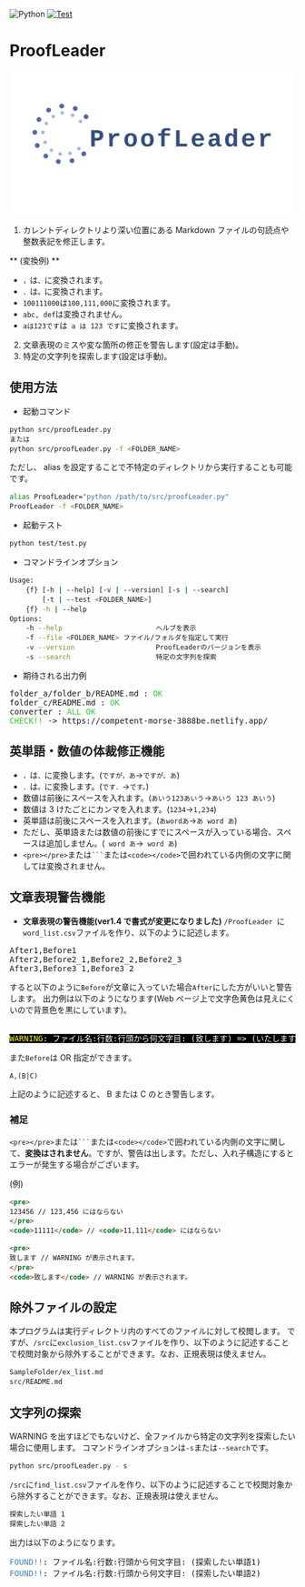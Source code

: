 <!-- @format -->

![Python](https://img.shields.io/github/pipenv/locked/python-version/xryuseix/ProofLeader) [![Test](https://github.com/xryuseix/ProofLeader/actions/workflows/test.yml/badge.svg?branch=master)](https://github.com/xryuseix/ProofLeader/actions/workflows/test.yml)

# ProofLeader

![logo](./logo.png)

1. カレントディレクトリより深い位置にある Markdown ファイルの句読点や整数表記を修正します。

** (変換例) **

- `，`は`、`に変換されます。
- `．`は`。`に変換されます。
- `100111000`は`100,111,000`に変換されます。
- `abc, def`は変換されません。
- `aは123です`は` a は 123 です`に変換されます。

2. 文章表現のミスや変な箇所の修正を警告します(設定は手動)。
3. 特定の文字列を探索します(設定は手動)。

## 使用方法

- 起動コマンド

```sh
python src/proofLeader.py
または
python src/proofLeader.py -f <FOLDER_NAME>
```

ただし、 alias を設定することで不特定のディレクトリから実行することも可能です。

```sh
alias ProofLeader="python /path/to/src/proofLeader.py"
ProofLeader -f <FOLDER_NAME>
```

- 起動テスト

```sh
python test/test.py
```

- コマンドラインオプション

```sh
Usage:
    {f} [-h | --help] [-v | --version] [-s | --search]
        [-t | --test <FOLDER_NAME>]
    {f} -h | --help
Options:
    -h --help                       ヘルプを表示
    -f --file <FOLDER_NAME> ファイル/フォルダを指定して実行
    -v --version                    ProofLeaderのバージョンを表示
    -s --search                     特定の文字列を探索
```

- 期待される出力例

<pre>folder_a/folder_b/README.md : <font color="LimeGreen">OK</font>
folder_c/README.md : <font color="LimeGreen">OK</font>
converter : <font color="LimeGreen">ALL OK</font>
<font color="LimeGreen">CHECK!!</font> -> https://competent-morse-3888be.netlify.app/</pre>

## 英単語・数値の体裁修正機能

- `，`は`、`に変換します。(`ですが，あ`→`ですが、あ`)
- `．`は`。`に変換します。(`です．`→`です。`)
- 数値は前後にスペースを入れます。(`あいう123あいう`→`あいう 123 あいう`)
- 数値は 3 けたごとにカンマを入れます。(`1234`→`1,234`)
- 英単語は前後にスペースを入れます。(`あwordあ`→`あ word あ`)
- ただし、英単語または数値の前後にすでにスペースが入っている場合、スペースは追加しません。(` word あ`→` word あ`)
- `<pre></pre>`または` ``` `または`<code></code>`で囲われている内側の文字に関しては変換されません。

## 文章表現警告機能

- **文章表現の警告機能(ver1.4 で書式が変更になりました)**
  `/ProofLeader `に`word_list.csv`ファイルを作り、以下のように記述します。

<pre>After1,Before1
After2,Before2_1,Before2_2,Before2_3
After3,Before3_1,Before3_2</pre>

すると以下のように`Before`が文章に入っていた場合`After`にした方がいいと警告します。
出力例は以下のようになります(Web ページ上で文字色黄色は見えにくいので背景色を黒にしています)。

<pre><span style="background-color:#000000">
<font color="Yellow">WARNING</font><font color="White">: ファイル名:行数:行頭から何文字目: (致します) => (いたします)</font>
</span></pre>

また`Before`は OR 指定ができます。

```txt
A,(B|C)
```

上記のように記述すると、 B または C のとき警告します。

### 補足

`<pre></pre>`または` ``` `または`<code></code>`で囲われている内側の文字に関して、**変換はされません**。ですが、警告は出します。ただし、入れ子構造にするとエラーが発生する場合がございます。

(例)

```markdown
<pre>
123456 // 123,456 にはならない
</pre>
<code>11111</code> // <code>11,111</code> にはならない
```

```markdown
<pre>
致します // WARNING が表示されます。
</pre>
<code>致します</code> // WARNING が表示されます。
```

## 除外ファイルの設定

本プログラムは実行ディレクトリ内のすべてのファイルに対して校閲します。
ですが、`/src`に`exclusion_list.csv`ファイルを作り、以下のように記述することで校閲対象から除外することができます。なお、正規表現は使えません。

```sh
SampleFolder/ex_list.md
src/README.md
```

## 文字列の探索

WARNING を出すほどでもないけど、全ファイルから特定の文字列を探索したい場合に使用します。
コマンドラインオプションは`-s`または`--search`です。

```sh
python src/proofLeader.py - s
```

`/src`に`find_list.csv`ファイルを作り、以下のように記述することで校閲対象から除外することができます。なお、正規表現は使えません。

```txt
探索したい単語 1
探索したい単語 2
```

出力は以下のようになります。

<pre><font color="SteelBlue">FOUND!!</font>: ファイル名:行数:行頭から何文字目: (探索したい単語1)
<font color="SteelBlue">FOUND!!</font>: ファイル名:行数:行頭から何文字目: (探索したい単語2)</pre>
